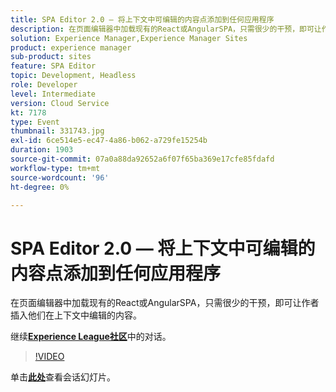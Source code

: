 ```yaml
---
title: SPA Editor 2.0 — 将上下文中可编辑的内容点添加到任何应用程序
description: 在页面编辑器中加载现有的React或AngularSPA，只需很少的干预，即可让作者插入他们在上下文中编辑的内容。 此会话作为Adobe Developers Live内容活动的一部分提供。
solution: Experience Manager,Experience Manager Sites
product: experience manager
sub-product: sites
feature: SPA Editor
topic: Development, Headless
role: Developer
level: Intermediate
version: Cloud Service
kt: 7178
type: Event
thumbnail: 331743.jpg
exl-id: 6ce514e5-ec47-4a86-b062-a729fe15254b
duration: 1903
source-git-commit: 07a0a88da92652a6f07f65ba369e17cfe85fdafd
workflow-type: tm+mt
source-wordcount: '96'
ht-degree: 0%

---
```


# SPA Editor 2.0 — 将上下文中可编辑的内容点添加到任何应用程序

在页面编辑器中加载现有的React或AngularSPA，只需很少的干预，即可让作者插入他们在上下文中编辑的内容。

继续&#x200B;**[Experience League社区](https://adobe.ly/36Yd3v6)**&#x200B;中的对话。

>[!VIDEO](https://video.tv.adobe.com/v/331743/?quality=12&learn=on&hidetitle=true)

单击&#x200B;**[此处](/help/adobe-developers-live/assets/spa-editor-2-0.pdf)**&#x200B;查看会话幻灯片。
